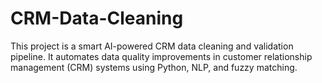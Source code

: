 # CRM-Data-Cleaning
This project is a smart AI-powered CRM data cleaning and validation pipeline. It automates data quality improvements in customer relationship management (CRM) systems using Python, NLP, and fuzzy matching.
